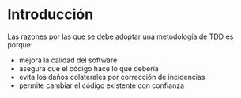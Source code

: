 # Introducción

Las razones por las que se debe adoptar una metodología de TDD es porque:

* mejora la calidad del software
* asegura que el código hace lo que debería
* evita los daños colaterales por corrección de incidencias
* permite cambiar el código existente con confianza
